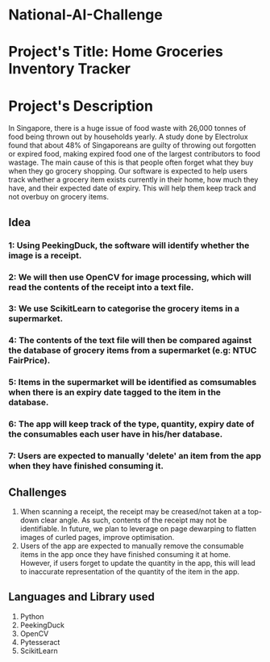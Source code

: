 # National-AI-Challenge
<h1> Project's Title: Home Groceries Inventory Tracker </h1>

<h1> Project's Description </h1>
In Singapore, there is a huge issue of food waste with 26,000 tonnes of food being thrown out by households yearly. A study done by Electrolux found that about 48% of Singaporeans are guilty of throwing out forgotten or expired food, making expired food one of the largest contributors to food wastage. The main cause of this is that people often forget what they buy when they go grocery shopping. Our software is expected to help users track whether a grocery item exists currently in their home, how much they have, and their expected date of expiry. This will help them keep track and not overbuy on grocery items.

<h2> Idea </h2>
<h3> 1: Using PeekingDuck, the software will identify whether the image is a receipt. </h3>
<h3> 2: We will then use OpenCV for image processing, which will read the contents of the receipt into a text file. </h3>
<h3> 3: We use ScikitLearn to categorise the grocery items in a supermarket. </h3>
<h3> 4: The contents of the text file will then be compared against the database of grocery items from a supermarket (e.g: NTUC FairPrice). </h3>
<h3> 5: Items in the supermarket will be identified as comsumables when there is an expiry date tagged to the item in the database. </h3>
<h3> 6: The app will keep track of the type, quantity, expiry date of the consumables each user have in his/her database. </h3>
<h3> 7: Users are expected to manually 'delete' an item from the app when they have finished consuming it. </h3>

<h2> Challenges </h2>
<ol> 
  <li> When scanning a receipt, the receipt may be creased/not taken at a top-down clear angle. As such, contents of the receipt may not be identifiable. In future, we plan to leverage on page dewarping to flatten images of curled pages, improve optimisation.</li>
  <li> Users of the app are expected to manually remove the consumable items in the app once they have finished consuming it at home. However, if users forget to update the quantity in the app, this will lead to inaccurate representation of the quantity of the item in the app. </li>
</ol>

<h2> Languages and Library used </h2>
<ol> 
  <li> Python </li> 
  <li> PeekingDuck </li>
  <li> OpenCV </li>
  <li> Pytesseract </li>
  <li> ScikitLearn </li>
</ol>
